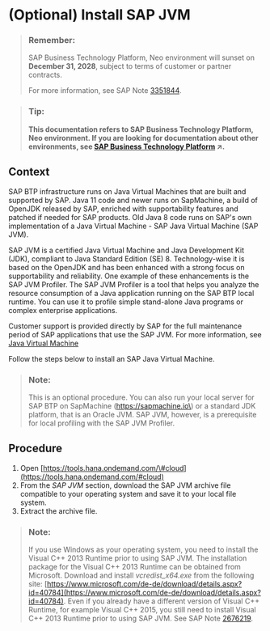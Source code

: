 <!-- loio76137f42711e1014839a8273b0e91070 -->

# \(Optional\) Install SAP JVM

> ### Remember:  
> SAP Business Technology Platform, Neo environment will sunset on **December 31, 2028**, subject to terms of customer or partner contracts.
> 
> For more information, see SAP Note [3351844](https://me.sap.com/notes/3351844).

> ### Tip:  
> **This documentation refers to SAP Business Technology Platform, Neo environment. If you are looking for documentation about other environments, see [SAP Business Technology Platform](https://help.sap.com/viewer/65de2977205c403bbc107264b8eccf4b/Cloud/en-US/6a2c1ab5a31b4ed9a2ce17a5329e1dd8.html "SAP Business Technology Platform (SAP BTP) is an integrated offering comprised of the following technology portfolios: application development; process automation; integration; data, analytics, and enterprise planning; artificial intelligence. The platform offers users the ability to turn data into business value, compose end-to-end business processes, connect entire IT landscapes, and personalize, build and extend SAP applications. This reduces the overall total cost of ownership maintaining SAP landscapes and third-party software across end-to-end business processes.") :arrow_upper_right:.**



<a name="loio76137f42711e1014839a8273b0e91070__section_CD05905FEAF64370808F6949C1323254"/>

## Context

SAP BTP infrastructure runs on Java Virtual Machines that are built and supported by SAP. Java 11 code and newer runs on SapMachine, a build of OpenJDK released by SAP, enriched with supportability features and patched if needed for SAP products. Old Java 8 code runs on SAP's own implementation of a Java Virtual Machine - SAP Java Virtual Machine \(SAP JVM\).

SAP JVM is a certified Java Virtual Machine and Java Development Kit \(JDK\), compliant to Java Standard Edition \(SE\) 8. Technology-wise it is based on the OpenJDK and has been enhanced with a strong focus on supportability and reliability. One example of these enhancements is the SAP JVM Profiler. The SAP JVM Profiler is a tool that helps you analyze the resource consumption of a Java application running on the SAP BTP local runtime. You can use it to profile simple stand-alone Java programs or complex enterprise applications.

Customer support is provided directly by SAP for the full maintenance period of SAP applications that use the SAP JVM. For more information, see [Java Virtual Machine](java-virtual-machine-da030d1.md)

Follow the steps below to install an SAP Java Virtual Machine.

> ### Note:  
> This is an optional procedure. You can also run your local server for SAP BTP on SapMachine \(https://sapmachine.io\) or a standard JDK platform, that is an Oracle JVM. SAP JVM, however, is a prerequisite for local profiling with the SAP JVM Profiler.



<a name="loio76137f42711e1014839a8273b0e91070__section_361F6AC51627447A9DDC0A5680AD24EB"/>

## Procedure

1.  Open [https://tools.hana.ondemand.com/\#cloud](https://tools.hana.ondemand.com/#cloud)
2.  From the *SAP JVM* section, download the SAP JVM archive file compatible to your operating system and save it to your local file system.
3.  Extract the archive file.

> ### Note:  
> If you use Windows as your operating system, you need to install the Visual C++ 2013 Runtime prior to using SAP JVM. The installation package for the Visual C++ 2013 Runtime can be obtained from Microsoft. Download and install *vcredist\_x64.exe* from the following site: [https://www.microsoft.com/de-de/download/details.aspx?id=40784](https://www.microsoft.com/de-de/download/details.aspx?id=40784). Even if you already have a different version of Visual C++ Runtime, for example Visual C++ 2015, you still need to install Visual C++ 2013 Runtime prior to using SAP JVM. See SAP Note [2676219](https://me.sap.com/notes/2676219).

